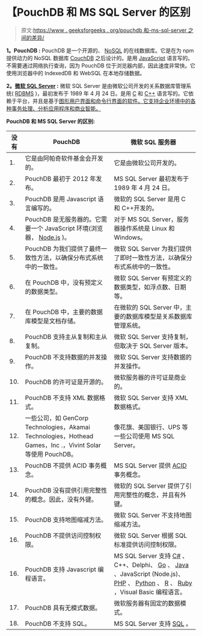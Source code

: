 # 【PouchDB 和 MS SQL Server 的区别

> 原文:[https://www . geeksforgeeks . org/pouchdb 和-ms-sql-server 之间的差异/](https://www.geeksforgeeks.org/difference-between-pouchdb-and-ms-sql-server/)

**1。PouchDB :**
PouchDB 是一个开源的、 [NoSQL](https://www.geeksforgeeks.org/introduction-to-nosql/) 的在线数据库。它是在为 npm 提供动力的 NoSQL 数据库 [CouchDB](https://contribute.geeksforgeeks.org/couchdb/) 之后设计的。是用 [JavaScript](https://www.geeksforgeeks.org/javascript-tutorial/) 语言写的。不需要通过网络执行查询，因为 PouchDB 位于浏览器内部，因此速度非常快。它使用浏览器中的 IndexedDB 和 WebSQL 在本地存储数据。

**2。[微软 SQL Server](https://www.geeksforgeeks.org/introduction-of-ms-sql-server/) :**
微软 SQL Server 是由微软公司开发的关系数据库管理系统( [RDBMS](https://www.geeksforgeeks.org/rdbms-architecture/) )，最初发布于 1989 年 4 月 24 日。是用 [C](https://www.geeksforgeeks.org/c-programming-language/) 和 [C++](https://www.geeksforgeeks.org/c-plus-plus/) 语言写的。它依赖于平台，并且是基于[图形用户界面和命令行界面的软件。它支持企业环境中的各种事务处理、分析应用程序和商业智能。](https://www.geeksforgeeks.org/difference-between-cli-and-gui/)

**PouchDB 和 MS SQL Server 的区别:**

| 没有 | PouchDB | 微软 SQL 服务器 |
| --- | --- | --- |
| 1. | 它是由阿帕奇软件基金会开发的。 | 它是由微软公司开发的。 |
| 2. | PouchDB 最初于 2012 年发布。 | MS SQL Server 最初发布于 1989 年 4 月 24 日。 |
| 3. | PouchDB 是用 Javascript 语言编写的。 | 微软的 SQL Server 是用 C 和 C++开发的。 |
| 4. | PouchDB 是无服务器的。它需要一个 JavaScript 环境(浏览器， [Node.js](https://www.geeksforgeeks.org/introduction-to-nodejs/) )。 | 对于 MS SQL Server，服务器操作系统是 Linux 和 Windows。 |
| 5. | PouchDB 为我们提供了最终一致性方法，以确保分布式系统中的一致性。 | 微软 SQL Server 为我们提供了即时一致性方法，以确保分布式系统中的一致性。 |
| 6. | 在 PouchDB 中，没有预定义的数据类型。 | 微软 SQL Server 有预定义的数据类型，如浮点数、日期等。 |
| 7. | 在 PouchDB 中，主要的数据库模型是文档存储。 | 在微软的 SQL Server 中，主要的数据库模型是关系数据库管理系统。 |
| 8. | PouchDB 支持主从复制和主从复制。 | 微软 SQL Server 支持复制，但取决于 SQL Server 版本。 |
| 9. | PouchDB 不支持数据的并发操作。 | 微软 SQL Server 支持数据的并发操作。 |
| 10. | PouchDB 的许可证是开源的。 | 微软服务器的许可证是商业的。 |
| 11. | PouchDB 不支持 XML 数据格式。 | 微软 SQL Server 支持 XML 数据格式。 |
| 12. | 一些公司，如 GenCorp Technologies，Akamai Technologies，Hothead Games，Inc .，Vivint Solar 等使用 PouchDB。 | 像花旗、美国银行、UPS 等一些公司使用 MS SQL Server。 |
| 13. | PouchDB 不提供 ACID 事务概念。 | MS SQL Server 提供 [ACID](https://www.geeksforgeeks.org/acid-properties-in-dbms/) 事务概念。 |
| 14. | PouchDB 没有提供引用完整性的概念。因此，没有外键。 | 微软的 SQL Server 提供了引用完整性的概念，并且有外键。 |
| 15. | PouchDB 支持地图缩减方法。 | 微软 SQL Server 不支持地图缩减方法。 |
| 16. | PouchDB 不提供访问控制权限。 | 微软 SQL Server 根据 SQL 标准提供访问控制权限。 |
| 16. | PouchDB 支持 Javascript 编程语言。 | MS SQL Server 支持 [C#](https://www.geeksforgeeks.org/csharp-programming-language/) 、C++、Delphi、 [Go](https://www.geeksforgeeks.org/golang/) 、 [Java](https://www.geeksforgeeks.org/java/) 、JavaScript (Node.js)、 [PHP](https://www.geeksforgeeks.org/php/) 、 [Python](https://www.geeksforgeeks.org/python-programming-language/) 、 [R](https://www.geeksforgeeks.org/introduction-to-r-programming-language/) 、 [Ruby](https://www.geeksforgeeks.org/ruby-programming-language/) ，Visual Basic 编程语言。 |
| 17. | PouchDB 具有无模式数据。 | 微软服务器有固定的数据模式。 |
| 18. | PouchDB 不支持 SQL。 | MS SQL Server 支持 [SQL](https://www.geeksforgeeks.org/sql-tutorial/) 。 |